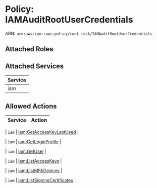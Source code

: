 # Policy: IAMAuditRootUserCredentials

ARN: `arn:aws:iam::aws:policy/root-task/IAMAuditRootUserCredentials`

## Attached Roles

## Attached Services

| Service |
|---------|
| iam |

## Allowed Actions

| Service | Action |
|:-------:|--------|

| `iam` | [iam:GetAccessKeyLastUsed](../actions.md#iam:getaccesskeylastused) |

| `iam` | [iam:GetLoginProfile](../actions.md#iam:getloginprofile) |

| `iam` | [iam:GetUser](../actions.md#iam:getuser) |

| `iam` | [iam:ListAccessKeys](../actions.md#iam:listaccesskeys) |

| `iam` | [iam:ListMFADevices](../actions.md#iam:listmfadevices) |

| `iam` | [iam:ListSigningCertificates](../actions.md#iam:listsigningcertificates) |
